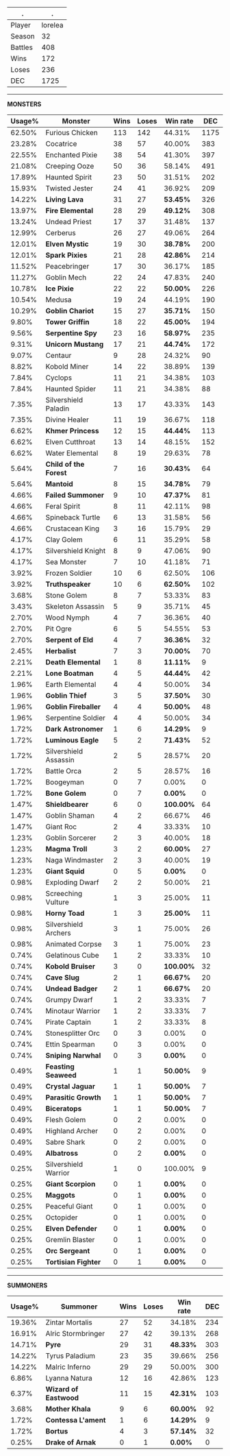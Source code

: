 .|.
|-|-
Player|lorelea
Season|32
Battles|408
Wins|172
Loses|236
DEC|1725

---
**MONSTERS**

Usage%|Monster|Wins|Loses|Win rate|DEC|
-|-|-|-|-|-|
62.50%|Furious Chicken|113|142|44.31%|1175|
23.28%|Cocatrice|38|57|40.00%|383|
22.55%|Enchanted Pixie|38|54|41.30%|397|
21.08%|Creeping Ooze|50|36|58.14%|491|
17.89%|Haunted Spirit|23|50|31.51%|202|
15.93%|Twisted Jester|24|41|36.92%|209|
14.22%|**Living Lava**|31|27|**53.45%**|326|
13.97%|**Fire Elemental**|28|29|**49.12%**|308|
13.24%|Undead Priest|17|37|31.48%|137|
12.99%|Cerberus|26|27|49.06%|264|
12.01%|**Elven Mystic**|19|30|**38.78%**|200|
12.01%|**Spark Pixies**|21|28|**42.86%**|214|
11.52%|Peacebringer|17|30|36.17%|185|
11.27%|Goblin Mech|22|24|47.83%|240|
10.78%|**Ice Pixie**|22|22|**50.00%**|226|
10.54%|Medusa|19|24|44.19%|190|
10.29%|**Goblin Chariot**|15|27|**35.71%**|150|
9.80%|**Tower Griffin**|18|22|**45.00%**|194|
9.56%|**Serpentine Spy**|23|16|**58.97%**|235|
9.31%|**Unicorn Mustang**|17|21|**44.74%**|172|
9.07%|Centaur|9|28|24.32%|90|
8.82%|Kobold Miner|14|22|38.89%|139|
7.84%|Cyclops|11|21|34.38%|103|
7.84%|Haunted Spider|11|21|34.38%|88|
7.35%|Silvershield Paladin|13|17|43.33%|143|
7.35%|Divine Healer|11|19|36.67%|118|
6.62%|**Khmer Princess**|12|15|**44.44%**|113|
6.62%|Elven Cutthroat|13|14|48.15%|152|
6.62%|Water Elemental|8|19|29.63%|78|
5.64%|**Child of the Forest**|7|16|**30.43%**|64|
5.64%|**Mantoid**|8|15|**34.78%**|79|
4.66%|**Failed Summoner**|9|10|**47.37%**|81|
4.66%|Feral Spirit|8|11|42.11%|98|
4.66%|Spineback Turtle|6|13|31.58%|56|
4.66%|Crustacean King|3|16|15.79%|29|
4.17%|Clay Golem|6|11|35.29%|58|
4.17%|Silvershield Knight|8|9|47.06%|90|
4.17%|Sea Monster|7|10|41.18%|71|
3.92%|Frozen Soldier|10|6|62.50%|106|
3.92%|**Truthspeaker**|10|6|**62.50%**|102|
3.68%|Stone Golem|8|7|53.33%|83|
3.43%|Skeleton Assassin|5|9|35.71%|45|
2.70%|Wood Nymph|4|7|36.36%|40|
2.70%|Pit Ogre|6|5|54.55%|53|
2.70%|**Serpent of Eld**|4|7|**36.36%**|32|
2.45%|**Herbalist**|7|3|**70.00%**|70|
2.21%|**Death Elemental**|1|8|**11.11%**|9|
2.21%|**Lone Boatman**|4|5|**44.44%**|42|
1.96%|Earth Elemental|4|4|50.00%|34|
1.96%|**Goblin Thief**|3|5|**37.50%**|30|
1.96%|**Goblin Fireballer**|4|4|**50.00%**|48|
1.96%|Serpentine Soldier|4|4|50.00%|34|
1.72%|**Dark Astronomer**|1|6|**14.29%**|9|
1.72%|**Luminous Eagle**|5|2|**71.43%**|52|
1.72%|Silvershield Assassin|2|5|28.57%|20|
1.72%|Battle Orca|2|5|28.57%|16|
1.72%|Boogeyman|0|7|0.00%|0|
1.72%|**Bone Golem**|0|7|**0.00%**|0|
1.47%|**Shieldbearer**|6|0|**100.00%**|64|
1.47%|Goblin Shaman|4|2|66.67%|46|
1.47%|Giant Roc|2|4|33.33%|10|
1.23%|Goblin Sorcerer|2|3|40.00%|18|
1.23%|**Magma Troll**|3|2|**60.00%**|27|
1.23%|Naga Windmaster|2|3|40.00%|19|
1.23%|**Giant Squid**|0|5|**0.00%**|0|
0.98%|Exploding Dwarf|2|2|50.00%|21|
0.98%|Screeching Vulture|1|3|25.00%|11|
0.98%|**Horny Toad**|1|3|**25.00%**|11|
0.98%|Silvershield Archers|3|1|75.00%|26|
0.98%|Animated Corpse|3|1|75.00%|23|
0.74%|Gelatinous Cube|1|2|33.33%|10|
0.74%|**Kobold Bruiser**|3|0|**100.00%**|32|
0.74%|**Cave Slug**|2|1|**66.67%**|20|
0.74%|**Undead Badger**|2|1|**66.67%**|20|
0.74%|Grumpy Dwarf|1|2|33.33%|7|
0.74%|Minotaur Warrior|1|2|33.33%|7|
0.74%|Pirate Captain|1|2|33.33%|8|
0.74%|Stonesplitter Orc|0|3|0.00%|0|
0.74%|Ettin Spearman|0|3|0.00%|0|
0.74%|**Sniping Narwhal**|0|3|**0.00%**|0|
0.49%|**Feasting Seaweed**|1|1|**50.00%**|9|
0.49%|**Crystal Jaguar**|1|1|**50.00%**|7|
0.49%|**Parasitic Growth**|1|1|**50.00%**|7|
0.49%|**Biceratops**|1|1|**50.00%**|7|
0.49%|Flesh Golem|0|2|0.00%|0|
0.49%|Highland Archer|0|2|0.00%|0|
0.49%|Sabre Shark|0|2|0.00%|0|
0.49%|**Albatross**|0|2|**0.00%**|0|
0.25%|Silvershield Warrior|1|0|100.00%|9|
0.25%|**Giant Scorpion**|0|1|**0.00%**|0|
0.25%|**Maggots**|0|1|**0.00%**|0|
0.25%|Peaceful Giant|0|1|0.00%|0|
0.25%|Octopider|0|1|0.00%|0|
0.25%|**Elven Defender**|0|1|**0.00%**|0|
0.25%|Gremlin Blaster|0|1|0.00%|0|
0.25%|**Orc Sergeant**|0|1|**0.00%**|0|
0.25%|**Tortisian Fighter**|0|1|**0.00%**|0|

---
**SUMMONERS**

Usage%|Summoner|Wins|Loses|Win rate|DEC|
-|-|-|-|-|-|
19.36%|Zintar Mortalis|27|52|34.18%|234|
16.91%|Alric Stormbringer|27|42|39.13%|268|
14.71%|**Pyre**|29|31|**48.33%**|303|
14.22%|Tyrus Paladium|23|35|39.66%|256|
14.22%|Malric Inferno|29|29|50.00%|300|
6.86%|Lyanna Natura|12|16|42.86%|123|
6.37%|**Wizard of Eastwood**|11|15|**42.31%**|103|
3.68%|**Mother Khala**|9|6|**60.00%**|92|
1.72%|**Contessa L'ament**|1|6|**14.29%**|9|
1.72%|**Bortus**|4|3|**57.14%**|32|
0.25%|**Drake of Arnak**|0|1|**0.00%**|0|
